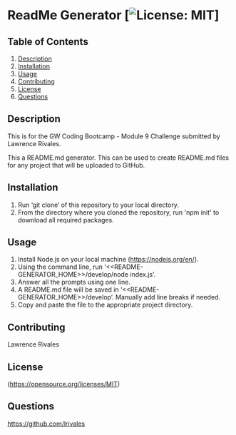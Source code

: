 
  # ReadMe Generator [![License: MIT](https://img.shields.io/badge/License-MIT-yellow.svg)]

  ## Table of Contents
  1. [Description](#Description)
  2. [Installation](#Installation)
  3. [Usage](#Usage)
  4. [Contributing](#Contributing)
  5. [License](#License)
  6. [Questions](#Questions)

  ## Description
  This is for the GW Coding Bootcamp - Module 9 Challenge submitted by Lawrence Rivales.
  
  This a README.md generator.  This can be used to create README.md files for any project that will be uploaded to GitHub.

  ## Installation
  1. Run ‘git clone’ of this repository to your local directory.
  2. From the directory where you cloned the repository, run 'npm init' to download all required packages.

  ## Usage
  1. Install Node.js on your local machine (https://nodejs.org/en/).
  2. Using the command line, run ‘<<README-GENERATOR_HOME>>/develop/node index.js’.
  3. Answer all the prompts using one line.
  4. A README.md file will be saved in ‘<<README-GENERATOR_HOME>>/develop’.  Manually add line breaks if needed.
  5. Copy and paste the file to the appropriate project directory.

  ## Contributing
  Lawrence Rivales

  ## License
  (https://opensource.org/licenses/MIT)
  
  ## Questions
  https://github.com/lrivales

